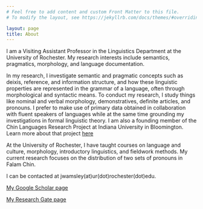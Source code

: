 ```yaml
---
# Feel free to add content and custom Front Matter to this file.
# To modify the layout, see https://jekyllrb.com/docs/themes/#overriding-theme-defaults

layout: page
title: About
---
```



I am a Visiting Assistant Professor in the Linguistics Department at the University of Rochester. My research interests include semantics, pragmatics, morphology, and language documentation.


In my research, I investigate semantic and pragmatic concepts such as deixis, reference, and information structure, and how these linguistic properties are represented in the grammar of a language, often through morphological and syntactic means.
To conduct my research, I study things like nominal and verbal morphology, demonstratives, definite articles, and pronouns. I prefer to make use of primary data obtained in collaboration with fluent speakers of languages while at the same time grounding my investigations in formal linguistic theory.
I am also a founding member of the Chin Languages Research Project at Indiana University in Bloomington. Learn more about that project [here](https://www.chinlanguages.org/)

At the University of Rochester, I have taught courses on language and culture, morphology, introductory linguistics, and fieldwork methods. My current research focuses on the distribution of two sets of pronouns in Falam Chin.

I can be contacted at jwamsley(at)ur(dot)rochester(dot)edu.

[My Google Scholar page](https://scholar.google.com/citations?user=t-MRgSkAAAAJ&hl=en)

[My Research Gate page](https://www.researchgate.net/profile/James-Wamsley-5)

